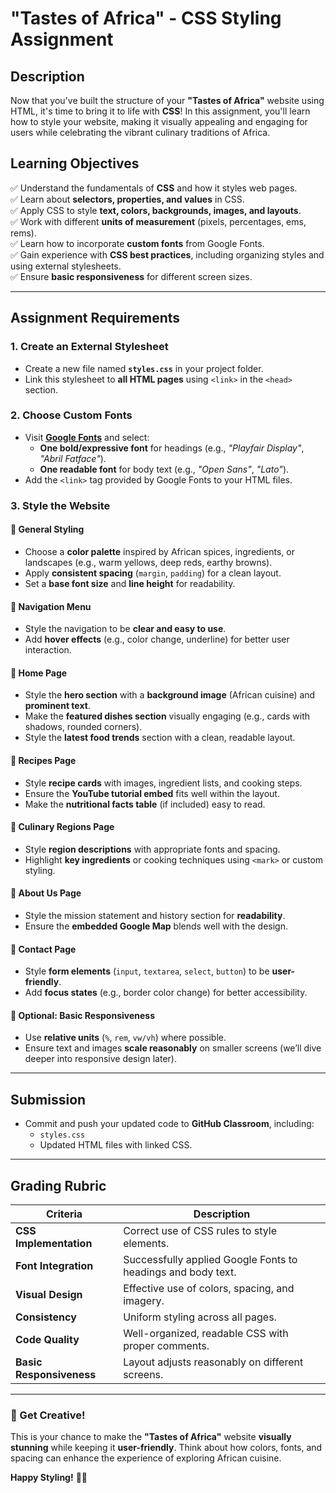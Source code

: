 # **"Tastes of Africa" - CSS Styling Assignment**  

## **Description**  
Now that you've built the structure of your **"Tastes of Africa"** website using HTML, it's time to bring it to life with **CSS**! In this assignment, you'll learn how to style your website, making it visually appealing and engaging for users while celebrating the vibrant culinary traditions of Africa.  

## **Learning Objectives**  
✅ Understand the fundamentals of **CSS** and how it styles web pages.  
✅ Learn about **selectors, properties, and values** in CSS.  
✅ Apply CSS to style **text, colors, backgrounds, images, and layouts**.  
✅ Work with different **units of measurement** (pixels, percentages, ems, rems).  
✅ Learn how to incorporate **custom fonts** from Google Fonts.  
✅ Gain experience with **CSS best practices**, including organizing styles and using external stylesheets.  
✅ Ensure **basic responsiveness** for different screen sizes.  

---

## **Assignment Requirements**  

### **1. Create an External Stylesheet**  
- Create a new file named **`styles.css`** in your project folder.  
- Link this stylesheet to **all HTML pages** using `<link>` in the `<head>` section.  

### **2. Choose Custom Fonts**  
- Visit **[Google Fonts](https://fonts.google.com/)** and select:  
  - **One bold/expressive font** for headings (e.g., *"Playfair Display"*, *"Abril Fatface"*).  
  - **One readable font** for body text (e.g., *"Open Sans"*, *"Lato"*).  
- Add the `<link>` tag provided by Google Fonts to your HTML files.  

### **3. Style the Website**  

#### **🔹 General Styling**  
- Choose a **color palette** inspired by African spices, ingredients, or landscapes (e.g., warm yellows, deep reds, earthy browns).  
- Apply **consistent spacing** (`margin`, `padding`) for a clean layout.  
- Set a **base font size** and **line height** for readability.  

#### **🔹 Navigation Menu**  
- Style the navigation to be **clear and easy to use**.  
- Add **hover effects** (e.g., color change, underline) for better user interaction.  

#### **🔹 Home Page**  
- Style the **hero section** with a **background image** (African cuisine) and **prominent text**.  
- Make the **featured dishes section** visually engaging (e.g., cards with shadows, rounded corners).  
- Style the **latest food trends** section with a clean, readable layout.  

#### **🔹 Recipes Page**  
- Style **recipe cards** with images, ingredient lists, and cooking steps.  
- Ensure the **YouTube tutorial embed** fits well within the layout.  
- Make the **nutritional facts table** (if included) easy to read.  

#### **🔹 Culinary Regions Page**  
- Style **region descriptions** with appropriate fonts and spacing.  
- Highlight **key ingredients** or cooking techniques using `<mark>` or custom styling.  

#### **🔹 About Us Page**  
- Style the mission statement and history section for **readability**.  
- Ensure the **embedded Google Map** blends well with the design.  

#### **🔹 Contact Page**  
- Style **form elements** (`input`, `textarea`, `select`, `button`) to be **user-friendly**.  
- Add **focus states** (e.g., border color change) for better accessibility.  

#### **🔹 Optional: Basic Responsiveness**  
- Use **relative units** (`%`, `rem`, `vw/vh`) where possible.  
- Ensure text and images **scale reasonably** on smaller screens (we’ll dive deeper into responsive design later).  

---

## **Submission**  
- Commit and push your updated code to **GitHub Classroom**, including:  
  - `styles.css`  
  - Updated HTML files with linked CSS.  

---

## **Grading Rubric**  

| **Criteria**          | **Description** |
|-----------------------|----------------|
| **CSS Implementation** | Correct use of CSS rules to style elements. |
| **Font Integration** | Successfully applied Google Fonts to headings and body text. |
| **Visual Design** | Effective use of colors, spacing, and imagery. |
| **Consistency** | Uniform styling across all pages. |
| **Code Quality** | Well-organized, readable CSS with proper comments. |
| **Basic Responsiveness** | Layout adjusts reasonably on different screens. |

---

### **🎨 Get Creative!**  
This is your chance to make the **"Tastes of Africa"** website **visually stunning** while keeping it **user-friendly**. Think about how colors, fonts, and spacing can enhance the experience of exploring African cuisine.  

**Happy Styling!** 🍛🎨
